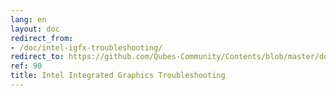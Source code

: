 ```yaml
---
lang: en
layout: doc
redirect_from:
- /doc/intel-igfx-troubleshooting/
redirect_to: https://github.com/Qubes-Community/Contents/blob/master/docs/troubleshooting/intel-igfx-troubleshooting.md
ref: 90
title: Intel Integrated Graphics Troubleshooting
---
```

